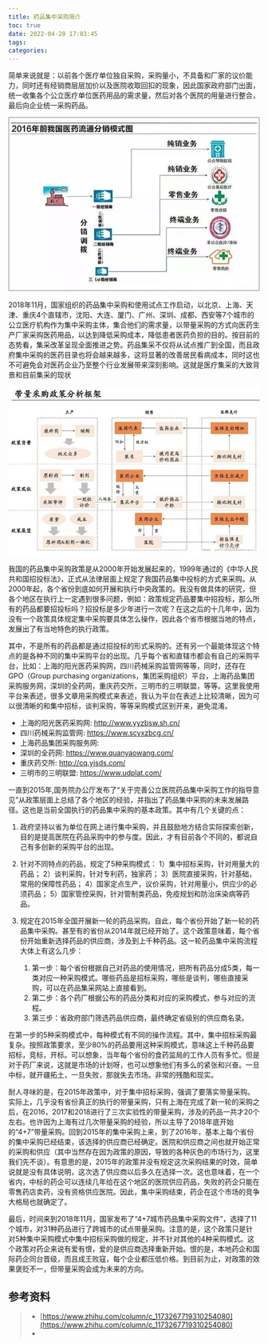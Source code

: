 ```yaml
---
title: 药品集中采购简介
toc: true
date: 2022-04-20 17:03:45
tags:
categories:
---
```


简单来说就是：以前各个医疗单位独自采购，采购量小，不具备和厂家的议价能力，同时还有经销商层层加价以及医院收取回扣的现象，因此国家政府部门出面，统一收集各个公立医疗单位医药用品的需求量，然后对各个医院的用量进行整合，最后向企业统一采购药品。

![](药品集中采购简介/ypjc-01.jpg)

2018年11月，国家组织的药品集中采购和使用试点工作启动，以北京、上海、天津、重庆4个直辖市，沈阳、大连、厦门、广州、深圳、成都、西安等7个城市的公立医疗机构作为集中采购主体，集合他们的需求量，以带量采购的方式向医药生产厂家采购医药用品，以达到降低采购成本，降低患者医药负担的目的。按目前的态势看，集采改革呈现全面推进之势。药品集采不仅将从试点推广到全国，而且政府集中采购的医药目录也将会越来越多，这将显著的改善居民看病成本，同时这也不可避免会对医药企业乃至整个行业发展带来深刻影响。这就是医疗集采的大致背景和目前集采的现状

![](药品集中采购简介/ypjc-02.jpg)

我国的药品集中采购政策是从2000年开始发展起来的，1999年通过的《中华人民共和国招投标法》，正式从法律层面上规定了我国药品集中投标的方式来采购。从2000年起，各个省份到底如何开展和执行中央政策的。我没有做具体的研究，但各个地区在执行上一定遇到很多问题，例如：政策规定药品要集中招投标，那么所有的药品都要招投标吗？招投标是多少年进行一次呢？在这之后的十几年中，因为没有一个政策具体规定集中采购要具体怎么操作，因此各个省市根据当地的特点，发展出了有当地特色的执行政策。

其中，不是所有的药品都是通过招投标的形式采购的。还有另一个最能体现这个特点的是各种不同的集中采购平台的出现。几乎每个省和直辖市都会有自己的采购平台，比如：上海的阳光医药采购网，四川药械采购监管网等等，同时，还存在GPO（Group purchasing organizations，集团采购组织）平台，上海药品集团采购服务网，深圳的全药网，重庆药交所，三明市的三明联盟，等等。这里我使用平台来表述，很多文章用采购模式来表述，我认为平台在表述上比较清晰，因为可以很清晰的和集中招标，谈判采购，等等采购模式区别开来，避免混淆。

- 上海的阳光医药采购网: http://www.yyzbsw.sh.cn/
- 四川药械采购监管网: https://www.scyxzbcg.cn/
- 上海药品集团采购服务网: 
- 深圳的全药网: https://www.quanyaowang.com/
- 重庆药交所: http://cq.yjsds.com/
- 三明市的三明联盟: https://www.udplat.com/


一直到2015年,国务院办公厅发布了“关于完善公立医院药品集中采购工作的指导意见”从政策层面上总结了各个地区的经验，并指出了药品集中采购的未来发展路径。这也是当前全国执行的药品集中采购的基本政策。其中有几个关键的点：

1. 政府坚持以省为单位在网上进行集中采购，并且鼓励地方结合实际探索创新，目的是提高医院在药品采购中的参与度。因此，才有目前各个不同的，都说自己有多创新的采购平台的出现。

2. 针对不同特点的药品，规定了5种采购模式：
    1）集中招标采购，针对用量大的药品；
    2）谈判采购，针对专利药，独家药；
    3）医院直接采购，针对基础，常用的保障性药品；
    4）国家定点生产，议价采购，针对用量小，供应少的必须药品；
    5）国家管控采购，针对管制类药品，免疫规划和防治床染病等药品。

3. 规定在2015年全国开展新一轮的药品采购。自此，每个省份开始了新一轮的药品集中采购。甚至有的省份从2014年就已经开始了。这个政策意味着，每个省份开始重新选择药品的供应商，涉及到上千种药品。这一轮药品集中采购流程大体上有这么几步：

    1. 第一步：每个省份根据自己对药品的使用情况，把所有药品分成5类，每一类对应一种采购模式。哪些药品是招标采购，哪些是谈判，哪些直接采购，可以在药品集采网站上直接看到。
    2. 第二步：各个药厂根据公布的药品分类和对应的采购模式，参与对应的流程。
    3. 第三步：省政府部门筛选药品供应商，最终确定省级别的供应商名录。

在第一步的5种采购模式中，每种模式有不同的操作流程。其中，集中招标采购最复杂。按照政策要求，至少80%的药品要用这种采购模式，意味这上千种药品要招标，竞标，开标。可以想象，当年每个省份的食药监局的工作人员有多忙。但是对于药厂来说，这就是市场的计划呀，也可以想象他们有多么的紧张和兴奋。一旦中标，就开疆拓土，一旦失败，那就失去市场。非常的残酷和现实。

耐人寻味的是，在2015年政策中，对于集中招标采购，强调了要落实带量采购。实际上，几乎没有省份真正的执行的带量采购，只有上海在完成了新一轮的采购之后，在2016，2017和2018进行了三次实验性的带量采购，涉及的药品一共才20个左右。也许因为上海有过几次带量采购的经验，所以主导了2018年底开始的“4+7”带量采购。回到2015年的集中采购上来，到了2016年，基本上每个省份的集中采购已经结束，该选择的供应商已经确定。医院和供应商之间也就开始正常的采购和供应（其中当然存在因为政策的原因，导致的各种灰色的市场行为，这里我们先不谈）。有意思的是，2015年的政策并没有规定这次采购结果的时效，简单说就是没有具体说明，这次选了供应商以后多久在选择一次。这也意味着，在一个省内，中标的药企可以连续几年给在这个地区的医院供应药品，失败的药企只能在零售药店卖药，没有资格供应医院。因此，集中采购结束，药企在这个市场的竞争大格局也就确定了。

最后，时间来到2018年11月，国家发布了“4+7城市药品集中采购文件”，选择了11个城市，对31种药品进行了跨城市的试点带量采购。注意的是，这个政策只是针对5种集中采购模式中集中招标采购做的规定，并不针对其他的4种采购模式。这个政策对药企来说有爱有恨，爱的是供应商选择重新开始。恨的是，本地药企和国际药企同台晋级，而且成王败寇，每个企业都压低价格。到目前为止，对政策的效果褒贬不一，但带量采购会成为未来的方向。



## 参考资料
> - [https://www.zhihu.com/column/c_1173267719310254080](https://www.zhihu.com/column/c_1173267719310254080)
> - []()
